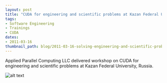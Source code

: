 ```yaml
---
layout: post
title: "CUDA for engineering and scientific problems at Kazan Federal University"
tags:
- Software Engineering
- Trainings
- CUDA
dates:
- 2011-03-16
thumbnail_path: blog/2011-03-16-solving-engineering-and-scientific-problems-on-hybrid-computer-systems-gpu-computing-and-cuda-kazan-federal-university-russia/logo.jpg
---
```


Applied Parallel Computing LLC delivered workshop on CUDA for engineering and scientific problems at Kazan Federal University, Russia.

![alt text](\assets\img\blog\2011-03-16-solving-engineering-and-scientific-problems-on-hybrid-computer-systems-gpu-computing-and-cuda-kazan-federal-university-russia/logo.jpg "Logo Title Text 1")